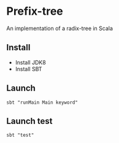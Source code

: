 # Prefix-tree

An implementation of a radix-tree in Scala

## Install
- Install JDK8
- Install SBT

## Launch
```
sbt "runMain Main keyword"
```

## Launch test
```
sbt "test"
```
